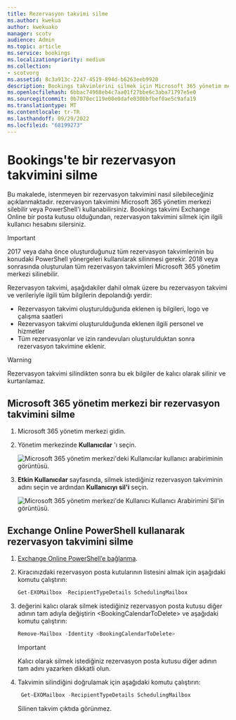 ```yaml
---
title: Rezervasyon takvimi silme
ms.author: kwekua
author: kwekuako
manager: scotv
audience: Admin
ms.topic: article
ms.service: bookings
ms.localizationpriority: medium
ms.collection:
- scotvorg
ms.assetid: 8c3a913c-2247-4519-894d-b6263eeb9920
description: Bookings takvimlerini silmek için Microsoft 365 yönetim merkezi veya Windows PowerShell kullanın.
ms.openlocfilehash: 6bbac74968eb4c7aa01f27bbe6c3aba71797e5e0
ms.sourcegitcommit: 0b7070ec119e00e0dafe030bbfbef0ae5c9afa19
ms.translationtype: MT
ms.contentlocale: tr-TR
ms.lasthandoff: 09/29/2022
ms.locfileid: "68199273"
---
```

# <a name="delete-a-booking-calendar-in-bookings"></a>Bookings'te bir rezervasyon takvimini silme

Bu makalede, istenmeyen bir rezervasyon takvimini nasıl silebileceğiniz açıklanmaktadır. rezervasyon takvimini Microsoft 365 yönetim merkezi silebilir veya PowerShell'i kullanabilirsiniz. Bookings takvimi Exchange Online bir posta kutusu olduğundan, rezervasyon takvimini silmek için ilgili kullanıcı hesabını silersiniz.

> [!IMPORTANT]
> 2017 veya daha önce oluşturduğunuz tüm rezervasyon takvimlerinin bu konudaki PowerShell yönergeleri kullanılarak silinmesi gerekir. 2018 veya sonrasında oluşturulan tüm rezervasyon takvimleri Microsoft 365 yönetim merkezi silinebilir.

Rezervasyon takvimi, aşağıdakiler dahil olmak üzere bu rezervasyon takvimi ve verileriyle ilgili tüm bilgilerin depolandığı yerdir:

- Rezervasyon takvimi oluşturulduğunda eklenen iş bilgileri, logo ve çalışma saatleri
- Rezervasyon takvimi oluşturulduğunda eklenen ilgili personel ve hizmetler
- Tüm rezervasyonlar ve izin randevuları oluşturulduktan sonra rezervasyon takvimine eklenir.

> [!WARNING]
> Rezervasyon takvimi silindikten sonra bu ek bilgiler de kalıcı olarak silinir ve kurtarılamaz.

## <a name="delete-a-booking-calendar-in-the-microsoft-365-admin-center"></a>Microsoft 365 yönetim merkezi bir rezervasyon takvimini silme

1. Microsoft 365 yönetim merkezi gidin.

1. Yönetim merkezinde **Kullanıcılar** 'ı seçin.

   ![Microsoft 365 yönetim merkezi'deki Kullanıcılar kullanıcı arabiriminin görüntüsü.](../media/bookings-admin-center-users.png)

1. **Etkin Kullanıcılar** sayfasında, silmek istediğiniz rezervasyon takviminin adını seçin ve ardından **Kullanıcıyı sil'i** seçin.

   ![Microsoft 365 yönetim merkezi'de Kullanıcı Kullanıcı Arabirimini Sil'in görüntüsü.](../media/bookings-delete-user.png)

## <a name="delete-a-booking-calendar-using-exchange-online-powershell"></a>Exchange Online PowerShell kullanarak rezervasyon takvimini silme

1. [Exchange Online PowerShell’e bağlanma](/powershell/exchange/connect-to-exchange-online-powershell).

2. Kiracınızdaki rezervasyon posta kutularının listesini almak için aşağıdaki komutu çalıştırın:

   ```powershell
   Get-EXOMailbox -RecipientTypeDetails SchedulingMailbox
   ```

3. değerini kalıcı olarak silmek istediğiniz rezervasyon posta kutusu diğer adının tam adıyla değiştirin \<BookingCalendarToDelete\> ve aşağıdaki komutu çalıştırın:

   ```powershell
   Remove-Mailbox -Identity <BookingCalendarToDelete>
   ```

   > [!IMPORTANT]
   > Kalıcı olarak silmek istediğiniz rezervasyon posta kutusu diğer adının tam adını yazarken dikkatli olun.

4. Takvimin silindiğini doğrulamak için aşağıdaki komutu çalıştırın:

   ```powershell
    Get-EXOMailbox -RecipientTypeDetails SchedulingMailbox
   ```

   Silinen takvim çıktıda görünmez.
